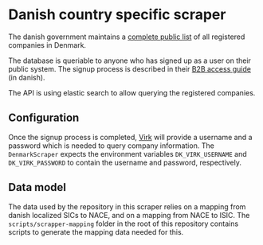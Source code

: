 # Danish country specific scraper

The danish government maintains a [complete public list](https://datacvr.virk.dk/data/) of all registered companies in
Denmark.

The database is queriable to anyone who has signed up as a user on their public system. The signup process is
described in their
[B2B access guide](https://data.virk.dk/datakatalog/erhvervsstyrelsen/system-til-system-adgang-til-cvr-data) (in
danish).

The API is using elastic search to allow querying the registered companies.

## Configuration

Once the signup process is completed, [Virk](https://virk.dk) will provide a username and a password which is needed to
query company information. The `DenmarkScraper` expects the environment variables `DK_VIRK_USERNAME` and
`DK_VIRK_PASSWORD` to contain the username and password, respectively.

## Data model

The data used by the repository in this scraper relies on a mapping from danish localized SICs to NACE, and on a
mapping from NACE to ISIC. The `scripts/scrapper-mapping` folder in the root of this repository contains scripts to
generate the mapping data needed for this.
